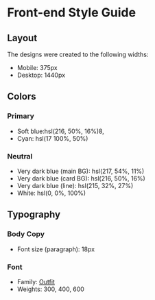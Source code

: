 # Front-end Style Guide

## Layout

The designs were created to the following widths:

- Mobile: 375px
- Desktop: 1440px

## Colors

### Primary

- Soft blue:hsl(216, 50%, 16%)8,
- Cyan: hsl(17 100%, 50%)

### Neutral

- Very dark blue (main BG): hsl(217, 54%, 11%)
- Very dark blue (card BG): hsl(216, 50%, 16%)
- Very dark blue (line): hsl(215, 32%, 27%)
- White: hsl(0, 0%, 100%)

## Typography

### Body Copy

- Font size (paragraph): 18px

### Font

- Family: [Outfit](https://fonts.google.com/specimen/Outfit)
- Weights: 300, 400, 600
